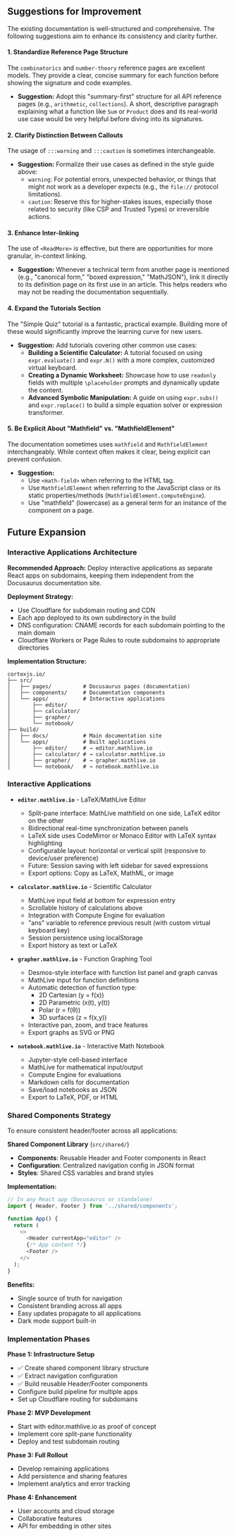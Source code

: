 
## Suggestions for Improvement

The existing documentation is well-structured and comprehensive. The following suggestions aim to enhance its consistency and clarity further.

#### 1. Standardize Reference Page Structure
The `combinatorics` and `number-theory` reference pages are excellent models. They provide a clear, concise summary for each function before showing the signature and code examples.
*   **Suggestion:** Adopt this "summary-first" structure for all API reference pages (e.g., `arithmetic`, `collections`). A short, descriptive paragraph explaining what a function like `Sum` or `Product` does and its real-world use case would be very helpful before diving into its signatures.

#### 2. Clarify Distinction Between Callouts
The usage of `:::warning` and `:::caution` is sometimes interchangeable.
*   **Suggestion:** Formalize their use cases as defined in the style guide above:
    *   `warning`: For potential errors, unexpected behavior, or things that might not work as a developer expects (e.g., the `file://` protocol limitations).
    *   `caution`: Reserve this for higher-stakes issues, especially those related to security (like CSP and Trusted Types) or irreversible actions.

#### 3. Enhance Inter-linking
The use of `<ReadMore>` is effective, but there are opportunities for more granular, in-context linking.
*   **Suggestion:** Whenever a technical term from another page is mentioned (e.g., "canonical form," "boxed expression," "MathJSON"), link it directly to its definition page on its first use in an article. This helps readers who may not be reading the documentation sequentially.

#### 4. Expand the Tutorials Section
The "Simple Quiz" tutorial is a fantastic, practical example. Building more of these would significantly improve the learning curve for new users.
*   **Suggestion:** Add tutorials covering other common use cases:
    *   **Building a Scientific Calculator:** A tutorial focused on using `expr.evaluate()` and `expr.N()` with a more complex, customized virtual keyboard.
    *   **Creating a Dynamic Worksheet:** Showcase how to use `readonly` fields with multiple `\placeholder` prompts and dynamically update the content.
    *   **Advanced Symbolic Manipulation:** A guide on using `expr.subs()` and `expr.replace()` to build a simple equation solver or expression transformer.

#### 5. Be Explicit About "Mathfield" vs. "MathfieldElement"
The documentation sometimes uses `mathfield` and `MathfieldElement` interchangeably. While context often makes it clear, being explicit can prevent confusion.
*   **Suggestion:**
    *   Use `<math-field>` when referring to the HTML tag.
    *   Use `MathfieldElement` when referring to the JavaScript class or its static properties/methods (`MathfieldElement.computeEngine`).
    *   Use "mathfield" (lowercase) as a general term for an instance of the component on a page.

## Future Expansion

### Interactive Applications Architecture

**Recommended Approach:** Deploy interactive applications as separate React apps on subdomains, keeping them independent from the Docusaurus documentation site.

**Deployment Strategy:**
- Use Cloudflare for subdomain routing and CDN
- Each app deployed to its own subdirectory in the build
- DNS configuration: CNAME records for each subdomain pointing to the main domain
- Cloudflare Workers or Page Rules to route subdomains to appropriate directories

**Implementation Structure:**
```
cortexjs.io/
├── src/
│   ├── pages/          # Docusaurus pages (documentation)
│   ├── components/     # Documentation components
│   └── apps/           # Interactive applications
│       ├── editor/
│       ├── calculator/
│       ├── grapher/
│       └── notebook/
├── build/
│   ├── docs/           # Main documentation site
│   └── apps/           # Built applications
│       ├── editor/     # → editor.mathlive.io
│       ├── calculator/ # → calculator.mathlive.io
│       ├── grapher/    # → grapher.mathlive.io
│       └── notebook/   # → notebook.mathlive.io
```

### Interactive Applications

- **`editor.mathlive.io`** - LaTeX/MathLive Editor
  - Split-pane interface: MathLive mathfield on one side, LaTeX editor on the other
  - Bidirectional real-time synchronization between panels
  - LaTeX side uses CodeMirror or Monaco Editor with LaTeX syntax highlighting
  - Configurable layout: horizontal or vertical split (responsive to device/user preference)
  - Future: Session saving with left sidebar for saved expressions
  - Export options: Copy as LaTeX, MathML, or image

- **`calculator.mathlive.io`** - Scientific Calculator
  - MathLive input field at bottom for expression entry
  - Scrollable history of calculations above
  - Integration with Compute Engine for evaluation
  - "ans" variable to reference previous result (with custom virtual keyboard key)
  - Session persistence using localStorage
  - Export history as text or LaTeX

- **`grapher.mathlive.io`** - Function Graphing Tool
  - Desmos-style interface with function list panel and graph canvas
  - MathLive input for function definitions
  - Automatic detection of function type:
    - 2D Cartesian (y = f(x))
    - 2D Parametric (x(t), y(t))
    - Polar (r = f(θ))
    - 3D surfaces (z = f(x,y))
  - Interactive pan, zoom, and trace features
  - Export graphs as SVG or PNG

- **`notebook.mathlive.io`** - Interactive Math Notebook
  - Jupyter-style cell-based interface
  - MathLive for mathematical input/output
  - Compute Engine for evaluations
  - Markdown cells for documentation
  - Save/load notebooks as JSON
  - Export to LaTeX, PDF, or HTML

### Shared Components Strategy

To ensure consistent header/footer across all applications:

**Shared Component Library** (`src/shared/`)
- **Components**: Reusable Header and Footer components in React
- **Configuration**: Centralized navigation config in JSON format
- **Styles**: Shared CSS variables and brand styles

**Implementation:**
```javascript
// In any React app (Docusaurus or standalone)
import { Header, Footer } from '../shared/components';

function App() {
  return (
    <>
      <Header currentApp="editor" />
      {/* App content */}
      <Footer />
    </>
  );
}
```

**Benefits:**
- Single source of truth for navigation
- Consistent branding across all apps
- Easy updates propagate to all applications
- Dark mode support built-in

### Implementation Phases

**Phase 1: Infrastructure Setup**
- ✅ Create shared component library structure
- ✅ Extract navigation configuration
- ✅ Build reusable Header/Footer components
- Configure build pipeline for multiple apps
- Set up Cloudflare routing for subdomains

**Phase 2: MVP Development**
- Start with editor.mathlive.io as proof of concept
- Implement core split-pane functionality
- Deploy and test subdomain routing

**Phase 3: Full Rollout**
- Develop remaining applications
- Add persistence and sharing features
- Implement analytics and error tracking

**Phase 4: Enhancement**
- User accounts and cloud storage
- Collaborative features
- API for embedding in other sites
